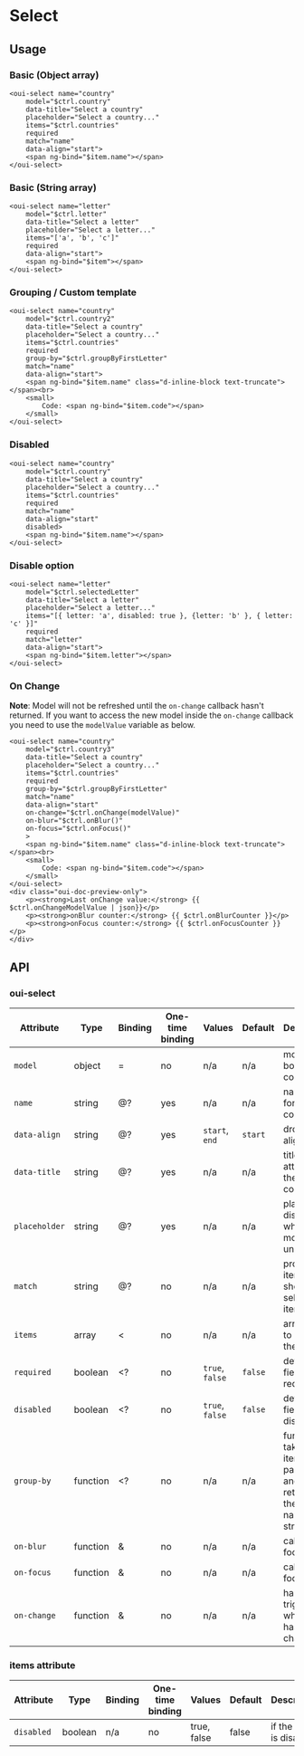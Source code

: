 # Select

<component-status cx-design="complete" ux="complete"></component-status>

## Usage

### Basic (Object array)

```html:preview
<oui-select name="country"
    model="$ctrl.country"
    data-title="Select a country"
    placeholder="Select a country..."
    items="$ctrl.countries"
    required
    match="name"
    data-align="start">
    <span ng-bind="$item.name"></span>
</oui-select>
```

### Basic (String array)

```html:preview
<oui-select name="letter"
    model="$ctrl.letter"
    data-title="Select a letter"
    placeholder="Select a letter..."
    items="['a', 'b', 'c']"
    required
    data-align="start">
    <span ng-bind="$item"></span>
</oui-select>
```

### Grouping / Custom template

```html:preview
<oui-select name="country"
    model="$ctrl.country2"
    data-title="Select a country"
    placeholder="Select a country..."
    items="$ctrl.countries"
    required
    group-by="$ctrl.groupByFirstLetter"
    match="name"
    data-align="start">
    <span ng-bind="$item.name" class="d-inline-block text-truncate"></span><br>
    <small>
        Code: <span ng-bind="$item.code"></span>
    </small>
</oui-select>
```

### Disabled

```html:preview
<oui-select name="country"
    model="$ctrl.country"
    data-title="Select a country"
    placeholder="Select a country..."
    items="$ctrl.countries"
    required
    match="name"
    data-align="start"
    disabled>
    <span ng-bind="$item.name"></span>
</oui-select>
```

### Disable option

```html:preview
<oui-select name="letter"
    model="$ctrl.selectedLetter"
    data-title="Select a letter"
    placeholder="Select a letter..."
    items="[{ letter: 'a', disabled: true }, {letter: 'b' }, { letter: 'c' }]"
    required
    match="letter"
    data-align="start">
    <span ng-bind="$item.letter"></span>
</oui-select>
```

### On Change

**Note**: Model will not be refreshed until the `on-change` callback hasn't returned. If you want to access the new model inside the `on-change` callback you need to use the `modelValue` variable as below.

```html:preview
<oui-select name="country"
    model="$ctrl.country3"
    data-title="Select a country"
    placeholder="Select a country..."
    items="$ctrl.countries"
    required
    group-by="$ctrl.groupByFirstLetter"
    match="name"
    data-align="start"
    on-change="$ctrl.onChange(modelValue)"
    on-blur="$ctrl.onBlur()"
    on-focus="$ctrl.onFocus()"
    >
    <span ng-bind="$item.name" class="d-inline-block text-truncate"></span><br>
    <small>
        Code: <span ng-bind="$item.code"></span>
    </small>
</oui-select>
<div class="oui-doc-preview-only">
    <p><strong>Last onChange value:</strong> {{ $ctrl.onChangeModelValue | json}}</p>
    <p><strong>onBlur counter:</strong> {{ $ctrl.onBlurCounter }}</p>
    <p><strong>onFocus counter:</strong> {{ $ctrl.onFocusCounter }}</p>
</div>

```

## API

### oui-select

| Attribute     | Type      | Binding   | One-time binding  | Values            | Default   | Description
| ----          | ----      | ----      | ----              | ----              | ----      | ----
| `model`       | object    | =         | no                | n/a               | n/a       | model bound to component
| `name`        | string    | @?        | yes               | n/a               | n/a       | name of the form component
| `data-align`  | string    | @?        | yes               | `start`, `end`    | `start`   | dropdown alignment
| `data-title`  | string    | @?        | yes               | n/a               | n/a       | title attribute of the component
| `placeholder` | string    | @?        | yes               | n/a               | n/a       | placeholder displayed when model is undefined
| `match`       | string    | @?        | no                | n/a               | n/a       | property of item to show as selected item
| `items`       | array     | <         | no                | n/a               | n/a       | array used to populate the list
| `required`    | boolean   | <?        | no                | `true`, `false`   | `false`   | define if the field is required
| `disabled`    | boolean   | <?        | no                | `true`, `false`   | `false`   | define if the field is disabled
| `group-by`    | function  | <?        | no                | n/a               | n/a       | function taking an item as parameter and returning the group name as as string
| `on-blur`     | function  | &         | no                | n/a               | n/a       | called focus is lost
| `on-focus`    | function  | &         | no                | n/a               | n/a       | called on focus
| `on-change`   | function  | &         | no                | n/a               | n/a       | handler triggered when value has changed

### items attribute 

| Attribute     | Type      | Binding   | One-time binding  | Values            | Default   | Description
| ----          | ----      | ----      | ----              | ----              | ----      | ----
| `disabled`    | boolean   | n/a       | no                | true, false       | false     | if the item is disabled 
